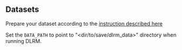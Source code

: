 <!--- 20. Datasets -->
## Datasets

Prepare your dataset according to the [instruction described here](/models/recommendation/pytorch/dlrm/training/bf16/README.md#4-prepare-dataset)

Set the `DATA_PATH` to point to "<dir/to/save/dlrm_data>" directory when running DLRM.
